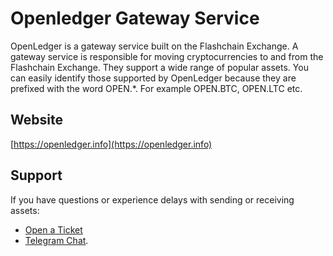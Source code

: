 # Openledger Gateway Service

OpenLedger is a gateway service built on the Flashchain Exchange. A gateway service is responsible for moving cryptocurrencies to and from the Flashchain Exchange. They support a wide range of popular assets. You can easily identify those supported by OpenLedger because they are prefixed with the word OPEN.*. For example OPEN.BTC, OPEN.LTC etc.

## Website
[https://openledger.info](https://openledger.info)

## Support
If you have questions or experience delays with sending or receiving assets: 
- [Open a Ticket](https://openledger.freshdesk.com)
- [Telegram Chat](https://t.me/OpenLedgerDC).